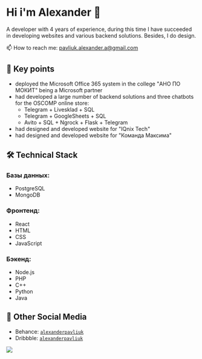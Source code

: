 <!--
**yeeeyoooduck/yeeeyoooduck** is a ✨ _special_ ✨ repository because its `README.md` (this file) appears on your GitHub profile.

Here are some ideas to get you started:

- 🔭 I’m currently working on ...
- 🌱 I’m currently learning ...
- 👯 I’m looking to collaborate on ...
- 🤔 I’m looking for help with ...
- 💬 Ask me about ...
- 📫 How to reach me: ...
- 😄 Pronouns: ...
- ⚡ Fun fact: ...
-->

# Hi i'm Alexander 👋
A developer with 4 years of experience, during this time I have succeeded in developing websites and various backend solutions. Besides, I do design.

📫 How to reach me: pavliuk.alexander.a@gmail.com

## 🏸 Key points
* deployed the Microsoft Office 365 system in the college "АНО ПО МОКИТ" being a Microsoft partner
* had developed a large number of backend solutions and three chatbots for the OSCOMP online store:
  * Telegram + Livesklad + SQL
  * Telegram + GoogleSheets + SQL
  * Avito + SQL + Ngrock + Flask + Telegram
* had designed and developed website for "IQnix Tech"
* had designed and developed website for "Команда Максима"

## 🛠 Technical Stack
### Базы данных:
- PostgreSQL
- MongoDB
### Фронтенд:
- React
- HTML
- CSS
- JavaScript
### Бэкенд:
- Node.js
- PHP
- C++
- Python
- Java

## 💬 Other Social Media
* Behance: <code>[alexanderpavliuk](https://www.behance.net/alexanderpavliuk/)</code>
* Dribbble: <code>[alexanderpavliuk](https://dribbble.com/alexanderpavliuk/)</code>

![](https://komarev.com/ghpvc/?username=yeeeyoooduck)
